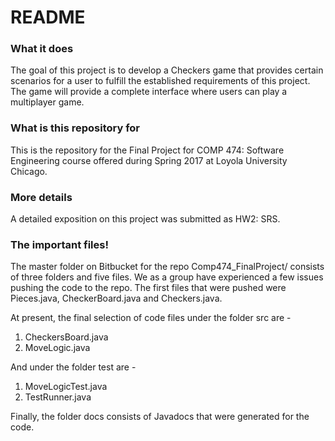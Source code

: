 # README #

### What it does ###
The goal of this project is to develop a Checkers game that provides certain scenarios for a user to fulfill the established requirements of this project. The game will provide a complete interface where users can play a multiplayer game.

### What is this repository for ###
This is the repository for the Final Project for COMP 474: Software Engineering course offered during Spring 2017 at Loyola University Chicago.

### More details ###
A detailed exposition on this project was submitted as HW2: SRS.

### The important files! ###
The master folder on Bitbucket for the repo Comp474_FinalProject/ consists of three folders and five files. We as a group have experienced a few issues pushing the code to the repo. The first files that were pushed were Pieces.java, CheckerBoard.java and Checkers.java. 

At present, the final selection of code files under the folder src are -  

1. CheckersBoard.java
2. MoveLogic.java

And under the folder test are -

1. MoveLogicTest.java
2. TestRunner.java

Finally, the folder docs consists of Javadocs that were generated for the code.